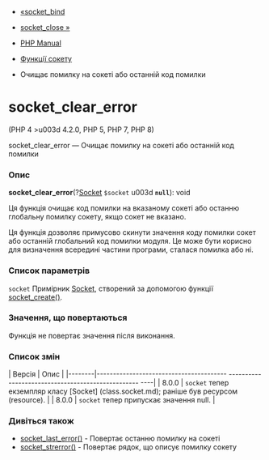 - [«socket_bind](function.socket-bind.md)
- [socket_close »](function.socket-close.md)

- [PHP Manual](index.md)
- [Функції сокету](ref.sockets.md)
- Очищає помилку на сокеті або останній код помилки

# socket_clear_error

(PHP 4 \>u003d 4.2.0, PHP 5, PHP 7, PHP 8)

socket_clear_error — Очищає помилку на сокеті або останній код помилки

### Опис

**socket_clear_error**(?[Socket](class.socket.md) `$socket` u003d
**`null`**): void

Ця функція очищає код помилки на вказаному сокеті або останню
глобальну помилку сокету, якщо сокет не вказано.

Ця функція дозволяє примусово скинути значення коду помилки
сокет або останній глобальний код помилки модуля. Це може бути
корисно для визначення всередині частини програми, сталася помилка або
ні.

### Список параметрів

`socket`
Примірник [Socket](class.socket.md), створений за допомогою функції
[socket_create()](function.socket-create.md).

### Значення, що повертаються

Функція не повертає значення після виконання.

### Список змін

| Версія | Опис |
|--------|---------------------------------------- -------------------------------------------------- ----|
| 8.0.0 | `socket` тепер екземпляр класу [Socket] (class.socket.md); раніше був ресурсом (resource). |
| 8.0.0 | `socket` тепер припускає значення null. |

### Дивіться також

- [socket_last_error()](function.socket-last-error.md) - Повертає
останню помилку на сокеті
- [socket_strerror()](function.socket-strerror.md) - Повертає
рядок, що описує помилку сокету
